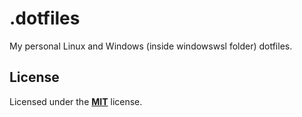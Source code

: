 # .dotfiles

My personal Linux and Windows (inside windowswsl folder) dotfiles.

## License

Licensed under the [**MIT**](https://choosealicense.com/licenses/mit/) license.
